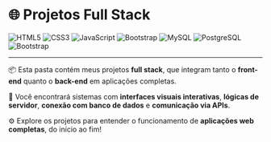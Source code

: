 # 🌐 Projetos Full Stack

![HTML5](https://img.shields.io/badge/-HTML5-E34F26?style=flat&logo=html5&logoColor=white)
![CSS3](https://img.shields.io/badge/-CSS3-1572B6?style=flat&logo=css3&logoColor=white)
![JavaScript](https://img.shields.io/badge/-JavaScript-F7DF1E?style=flat&logo=javascript&logoColor=black)
![Bootstrap](https://img.shields.io/badge/-Bootstrap-3776AB?style=flat&logo=bootstrap&logoColor=white)
![MySQL](https://img.shields.io/badge/-Mysql-47A248?style=flat&logo=mysql&logoColor=white)
![PostgreSQL](https://img.shields.io/badge/-PostgreSQL-4169E1?style=flat&logo=postgresql&logoColor=white)
![Bootstrap](https://img.shields.io/badge/-Bootstrap-20232A?style=flat&logo=bootstrap&logoColor=61DAFB)

---

📦 Esta pasta contém meus projetos **full stack**, que integram tanto o **front-end** quanto o **back-end** em aplicações completas.

🧩 Você encontrará sistemas com **interfaces visuais interativas**, **lógicas de servidor**, **conexão com banco de dados** e **comunicação via APIs**.

⚙️ Explore os projetos para entender o funcionamento de **aplicações web completas**, do início ao fim!
